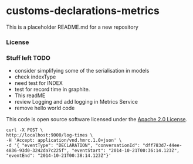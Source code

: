 
# customs-declarations-metrics

This is a placeholder README.md for a new repository

### License

### Stuff left TODO
* consider simplifying some of the serialisation in models
* check indexType
* need test for INDEX
* test for record time in graphite. 
* This readME
* review Logging and add logging in Metrics Service
* remove hello world code


This code is open source software licensed under the [Apache 2.0 License]("http://www.apache.org/licenses/LICENSE-2.0.html").

    curl -X POST \
    http://localhost:9000/log-times \
    -H 'Accept: application/vnd.hmrc.1.0+json' \
    -d '{ "eventType": "DECLARATION", "conversationId": "dff783d7-44ee-4836-93d0-3242da7c225f", "eventStart": "2014-10-21T00:36:14.123Z", "eventEnd": "2014-10-21T00:38:14.123Z"}'